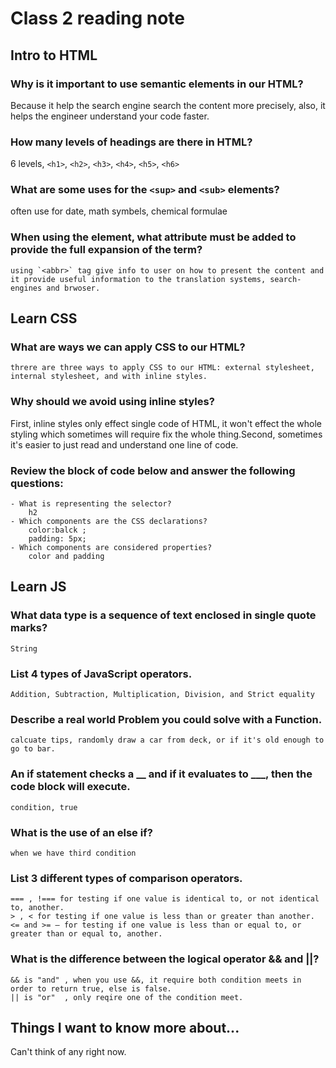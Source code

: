# Class 2 reading note

## Intro to HTML
### Why is it important to use semantic elements in our HTML?
   Because it help the search engine search the content more precisely, also, it helps the engineer understand your code faster.

### How many levels of headings are there in HTML?
   6 levels, `<h1>`, `<h2>`, `<h3>`, `<h4>`, `<h5>`, `<h6>`

### What are some uses for the `<sup>` and `<sub>` elements?
   often use for date, math symbels, chemical formulae

### When using the <abbr> element, what attribute must be added to provide the full expansion of the term?
    using `<abbr>` tag give info to user on how to present the content and it provide useful information to the translation systems, search-engines and brwoser.  
## Learn CSS
### What are ways we can apply CSS to our HTML?
    threre are three ways to apply CSS to our HTML: external stylesheet, internal stylesheet, and with inline styles.
### Why should we avoid using inline styles?
First, inline styles only effect single code of HTML, it won't effect the whole styling which sometimes will require fix the whole thing.Second, sometimes it's easier to just read and understand one line of code.
### Review the block of code below and answer the following questions:
    - What is representing the selector?
        h2
    - Which components are the CSS declarations?
        color:balck ;
        padding: 5px;
    - Which components are considered properties?
        color and padding
## Learn JS
### What data type is a sequence of text enclosed in single quote marks?
    String
### List 4 types of JavaScript operators.
    Addition, Subtraction, Multiplication, Division, and Strict equality
### Describe a real world Problem you could solve with a Function.
    calcuate tips, randomly draw a car from deck, or if it's old enough to go to bar.
### An if statement checks a __ and if it evaluates to ___, then the code block will execute.
    condition, true
### What is the use of an else if?
    when we have third condition
### List 3 different types of comparison operators.
    === , !=== for testing if one value is identical to, or not identical to, another.
    > , < for testing if one value is less than or greater than another.
    <= and >= — for testing if one value is less than or equal to, or greater than or equal to, another.

### What is the difference between the logical operator && and ||?
    && is "and" , when you use &&, it require both condition meets in order to return true, else is false.
    || is "or"  , only reqire one of the condition meet.
  
## Things I want to know more about... 
  Can't think of any right now.
  
  
  
